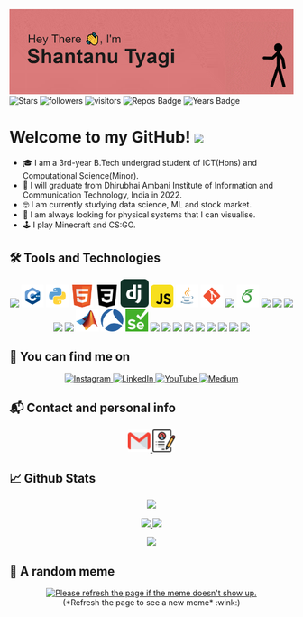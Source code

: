 <!--**shantanutyagi67/shantanutyagi67** is a ✨ _special_ ✨ repository because its `README.md` (this file) appears on your GitHub profile.-->

<!-- BANNER -->
[![Header](https://github.com/shantanutyagi67/shantanutyagi67/blob/main/head.gif)](https://www.youtube.com/channel/UCCZ_m9lTc2GrSINxnQxHxqA)
![Stars](https://img.shields.io/github/stars/shantanutyagi67?affiliations=OWNER%2CCOLLABORATOR)
![followers](https://img.shields.io/github/followers/shantanutyagi67)
![visitors](https://visitor-badge.laobi.icu/badge?page_id=https://github.com/shantanutyagi67/)
![Repos Badge](https://badges.pufler.dev/repos/shantanutyagi67)
![Years Badge](https://badges.pufler.dev/years/shantanutyagi67)

<!-- INTRO -->
# Welcome to my GitHub! <img src="https://raw.githubusercontent.com/MartinHeinz/MartinHeinz/master/wave.gif" width="30px">
* 🎓 I am a 3rd-year B.Tech undergrad student of ICT(Hons) and Computational Science(Minor).
* 🏫 I will graduate from Dhirubhai Ambani Institute of Information and Communication Technology, India in 2022.
* 🤓 I am currently studying data science, ML and stock market.
* 🔎 I am always looking for physical systems that I can visualise.
* 🕹️ I play Minecraft and CS:GO.

## 🛠️ Tools and Technologies
<p align='center'>
<img src=https://camo.githubusercontent.com/6cc41155e58a4eebe7353d524da5ebb0de7aaf4fd4ad45fb9a433c8b41d38c16/68747470733a2f2f747365332e6d6d2e62696e672e6e65742f74683f69643d4f49502e7276756a594b4f546d2d2d5654334b545a775633786748614861267069643d417069 height='40' weight='40'/>
<img src=https://github.com/edent/SuperTinyIcons/blob/master/images/svg/cplusplus.svg  height='40' weight='40'/>
<img src=https://github.com/edent/SuperTinyIcons/blob/master/images/svg/python.svg height='40' weight='40'/>
<img src=https://github.com/edent/SuperTinyIcons/blob/master/images/svg/html5.svg height='40' weight='40'/>
<img src=https://github.com/simple-icons/simple-icons/blob/develop/icons/css3.svg height='40'  weight='40'/> 
<img src=https://github.com/edent/SuperTinyIcons/blob/master/images/svg/djangoproject.svg height='50' weight='40'/>
<img src=https://github.com/edent/SuperTinyIcons/blob/master/images/svg/javascript.svg height='40' weight='40'/>
<img src=https://github.com/edent/SuperTinyIcons/blob/master/images/svg/java.svg height='40' weight='40'/>
<img src=https://github.com/edent/SuperTinyIcons/blob/master/images/svg/git.svg  height='40' weight='40'/>
<img src=https://github.com/simple-icons/simple-icons/blob/develop/icons/linux.svg height='40' weight='40'/>
<img src=https://github.com/edent/SuperTinyIcons/blob/master/images/svg/overleaf.svg  height='40' weight='40'/>
<img src=https://github.com/tkswann2/tech-logos/blob/master/postgres.png  height='40' weight='40'/>
<img src=https://github.com/gilbarbara/logos/blob/master/logos/mysql.svg  height='40' weight='40'/>
<img src=https://upload.wikimedia.org/wikipedia/commons/thumb/9/97/Sqlite-square-icon.svg/1200px-Sqlite-square-icon.svg.png  height='40' weight='40'/>
<img src=https://upload.wikimedia.org/wikipedia/commons/thumb/2/2d/Tensorflow_logo.svg/957px-Tensorflow_logo.svg.png  height='40' weight='40'/>
<img src=https://avatars.githubusercontent.com/u/8496952?s=280&v=4  height='50' weight='40'/>
<img src=https://github.com/shantanutyagi67/shantanutyagi67/blob/main/matlab.png  height='40' weight='40'/>
<img src=https://github.com/shantanutyagi67/shantanutyagi67/blob/main/wireshark.png  height='40' weight='40'/>
<img src=https://github.com/shantanutyagi67/shantanutyagi67/blob/main/selenium.png  height='40' weight='40'/>
<img src=https://seeklogo.com/images/O/open-cv-logo-FB233FFF4C-seeklogo.com.png  height='40' weight='40'/>
<img src=https://img.pojies.cn/wp-content/uploads/2020/10/21776f338519e9da7f_1_post.png  height='40' weight='40'/>
<img src=https://seeklogo.com/images/P/photoshop-2020-logo-37B02055A4-seeklogo.com.png  height='40' weight='40'/>
<img src=https://seeklogo.com/images/A/adobe-lightroom-logo-6A4DC55983-seeklogo.com.png  height='40' weight='40'/>
<img src=https://seeklogo.com/images/A/adobe-premiere-cc-logo-2B72AFF7E6-seeklogo.com.png  height='40' weight='40'/>
<img src=https://seeklogo.com/images/A/adobe-xd-logo-64364E3A24-seeklogo.com.png  height='40' weight='40'/>
<img src=https://seeklogo.com/images/A/autocad-logo-C9817CB828-seeklogo.com.png  height='40' weight='40'/>
<img src=https://upload.wikimedia.org/wikipedia/commons/2/2e/Processing_3_logo.png  height='40' weight='40'/>
<img src=http://pad.haroopress.com/docs/en/markdown-doc-logos/images/markdown.png  height='40' weight='40'/>
<!--<img src=https://cdn.freebiesupply.com/logos/large/2x/minecraft-1-logo-png-transparent.png  height='40' weight='40'/>-->
<!--<img src=https://iconape.com/wp-content/png_logo_vector/csgo-logo.png  height='40' weight='40'/>-->
</p>

<!-- CONTACT -->
## 📲 You can find me on
<p align='center'>
<a href="https://www.instagram.com/geeksa67/">
<img src="https://upload.wikimedia.org/wikipedia/commons/thumb/e/e7/Instagram_logo_2016.svg/1200px-Instagram_logo_2016.svg.png" alt="Instagram" width="40" height="40">
</a>
<a href="https://www.linkedin.com/in/shantanu-tyagi-166322175/">
<img src="https://www.flaticon.com/svg/vstatic/svg/174/174857.svg?token=exp=1615292654~hmac=910d6d6f1ef34253aa789ae0eb0c7ddd" alt="LinkedIn" width="40" height="40">
</a>
<a href="https://www.youtube.com/channel/UCCZ_m9lTc2GrSINxnQxHxqA">
<img src="https://assets.stickpng.com/images/580b57fcd9996e24bc43c545.png" alt="YouTube" height="40">
</a>
<a href="https://shantanutyagi67.medium.com/">
<img src="https://upload.wikimedia.org/wikipedia/commons/thumb/e/ec/Medium_logo_Monogram.svg/1200px-Medium_logo_Monogram.svg.png" alt="Medium" width="40" height="40">
</a>
</p>
<!--
[![Email][6.2]][6]
[![Instagram](https://github.com/shantanutyagi67/shantanutyagi67/blob/main/instagram.png)](https://www.instagram.com/geeksa67/)
[![LinkedIn](https://github.com/shantanutyagi67/shantanutyagi67/blob/main/linkedin.png)](https://www.linkedin.com/in/shantanu-tyagi-166322175/)
[![Youtube][3.2]][3] 
[![Medium][4.2]][4]
-->

<!-- PERSONAL INFO -->
## 📬 Contact and personal info
<p align='center'>
<a href="https://mail.google.com/mail/?view=cm&fs=1&tf=1&to=shantanutyagi67@gmail.com&su=Reaching+Out+to+You&body=Hi+Shantanu,%0A%0AI+came+across+your+profile+on+GitHub">
<img src="https://github.com/shantanutyagi67/shantanutyagi67/blob/main/email.png" alt="GMail" width="40" height="40">
</a>
<a href="https://drive.google.com/drive/folders/1pn0vw3B7QL5A1P2rPjVHMm9kFbtTwKMc?usp=sharing">
<img src="https://github.com/shantanutyagi67/shantanutyagi67/blob/main/resume.png" alt="Resume" width="40" height="40">
</a>
  
<!-- ICONS -->
[1.2]: https://github.com/shantanutyagi67/shantanutyagi67/blob/main/instagram.png
[2.2]: https://github.com/shantanutyagi67/shantanutyagi67/blob/main/linkedin.png
[3.2]: https://github.com/shantanutyagi67/shantanutyagi67/blob/main/youtube.png
[4.2]: https://github.com/shantanutyagi67/shantanutyagi67/blob/main/medium.png
[5.2]: https://github.com/shantanutyagi67/shantanutyagi67/blob/main/resume.png
[6.2]: https://github.com/shantanutyagi67/shantanutyagi67/blob/main/email.png

<!-- LINKS -->
[1]: https://www.instagram.com/geeksa67/
[2]: https://www.linkedin.com/in/shantanu-tyagi-166322175/
[3]: https://www.youtube.com/channel/UCCZ_m9lTc2GrSINxnQxHxqA
[4]: https://shantanutyagi67.medium.com/
[5]: https://drive.google.com/drive/folders/1pn0vw3B7QL5A1P2rPjVHMm9kFbtTwKMc?usp=sharing
[6]: https://mail.google.com/mail/?view=cm&fs=1&tf=1&to=shantanutyagi67@gmail.com&su=Reaching+Out+to+You&body=Hi+Shantanu,%0A%0AI+came+across+your+profile+on+GitHub.

<!-- STATS -->
## 📈 Github Stats
<!--![Top Langs](https://github-readme-stats.vercel.app/api/top-langs/?username=shantanutyagi67&theme=dark&layout=compact&langs_count=9&exclude_repo=CS306_Data_Analysis_And_Visualisation,IT214_Labs,dog-project,AcadVault,CT303_Labs,IT214_Labs,Django_Ecommerce_Price_Tracker,IE402_Labs,Ecommerce_Price_Tracker,CS302_Modelling_And_Simulation,CS401_Computer_Finance,GSOC_Organisations_Scrapper,Ecommerce_Price_Tracker,FUN,Classification)-->
<!--![Shantanu's GitHub Stats:](https://github-readme-stats.vercel.app/api?username=shantanutyagi67&theme=dark&layout=compact&show_icons=true)-->
<!--![ReadMe Card](https://github-readme-stats.vercel.app/api/pin/?username=shantanutyagi67&repo=VisualisationProjects_Mini)-->
<!--![ReadMe Card](https://github-readme-stats.vercel.app/api/pin/?username=shantanutyagi67&repo=Classification) <br>-->
<!--![Shantanu's Wakatime stats](https://github-readme-stats.vercel.app/api/wakatime?username=shantanutyagi67)<br>-->

<p align="center">
<a href="https://github.com/DenverCoder1/github-readme-streak-stats">
<img height="160px" src="https://github-readme-streak-stats.herokuapp.com/?user=shantanutyagi67&hide_border=true&theme=dark" />
</a></p>
<p align="center">
<a href="https://github.com/anuraghazra/github-readme-stats">
<img height="160px" src="https://github-readme-stats.vercel.app/api?username=shantanutyagi67&hide_border=true&show_icons=true&include_all_commits=true&count_private=true&line_height=21&theme=dark" /> <img height="160px" src="https://github-readme-stats.vercel.app/api/top-langs/?username=shantanutyagi67&hide_border=true&layout=compact&langs_count=8&theme=dark&exclude_repo=CS306_Data_Analysis_And_Visualisation,IT214_Labs,dog-project,AcadVault,CT303_Labs,IT214_Labs,Django_Ecommerce_Price_Tracker,IE402_Labs,Ecommerce_Price_Tracker,CS302_Modelling_And_Simulation,CS401_Computer_Finance,GSOC_Organisations_Scrapper,Ecommerce_Price_Tracker,FUN,Classification" />
</a></p>
<p align="center">
<a href="https://github.com/ryo-ma/github-profile-trophy">
<img height="120px" src="https://github-profile-trophy.vercel.app/?username=shantanutyagi67&theme=onedark" />
</a>
</p>

## 🐸 A random meme
<p align="center">
<a href="https://github.com/techytushar/random-memer">
<img src='https://random-memer.herokuapp.com/' title="Meme" alt="Please refresh the page if the meme doesn't show up." height="400"></a><br>
(*Refresh the page to see a new meme* :wink:)
</p>
